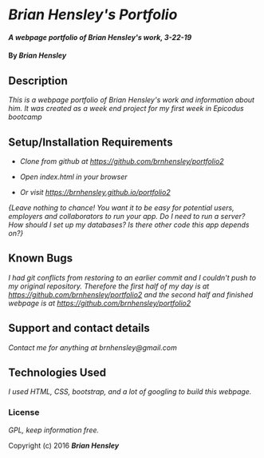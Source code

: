 # _Brian Hensley's Portfolio_

#### _A webpage portfolio of Brian Hensley's work, 3-22-19_

#### By _**Brian Hensley**_

## Description

_This is a webpage portfolio of Brian Hensley's work and information about him. It was created as a week end project for my first week in Epicodus bootcamp_

## Setup/Installation Requirements

* _Clone from github at https://github.com/brnhensley/portfolio2_
* _Open index.html in your browser_

* _Or visit https://brnhensley.github.io/portfolio2_

_{Leave nothing to chance! You want it to be easy for potential users, employers and collaborators to run your app. Do I need to run a server? How should I set up my databases? Is there other code this app depends on?}_

## Known Bugs

_I had git conflicts from restoring to an earlier commit and I couldn't push to my original repository. Therefore the first half of my day is at https://github.com/brnhensley/portfolio2 and the second half and finished webpage is at https://github.com/brnhensley/portfolio2_

## Support and contact details

_Contact me for anything at brnhensley@gmail.com_

## Technologies Used

_I used HTML, CSS, bootstrap, and a lot of googling to build this webpage._

### License

*GPL, keep information free.*

Copyright (c) 2016 **_Brian Hensley_**
